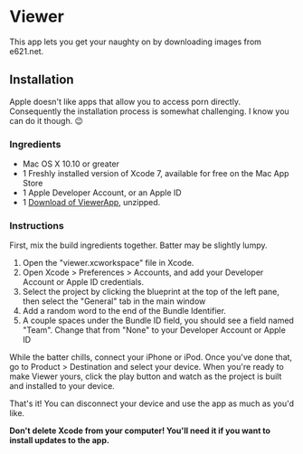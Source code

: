 # Viewer
This app lets you get your naughty on by downloading images from e621.net.

## Installation
Apple doesn't like apps that allow you to access porn directly. Consequently the installation process is somewhat challenging. I know you can do it though. :wink:

### Ingredients
* Mac OS X 10.10 or greater
* 1 Freshly installed version of Xcode 7, available for free on the Mac App Store
* 1 Apple Developer Account, or an Apple ID
* 1 [Download of ViewerApp](https://github.com/ViewerApp/ViewerApp/archive/master.zip), unzipped.

### Instructions
First, mix the build ingredients together. Batter may be slightly lumpy.
1. Open the "viewer.xcworkspace" file in Xcode.
2. Open Xcode > Preferences > Accounts, and add your Developer Account or Apple ID credentials.
3. Select the project by clicking the blueprint at the top of the left pane, then select the "General" tab in the main window
4. Add a random word to the end of the Bundle Identifier.
5. A couple spaces under the Bundle ID field, you should see a field named "Team". Change that from "None" to your Developer Account or Apple ID

While the batter chills, connect your iPhone or iPod.
Once you've done that, go to Product > Destination and select your device.
When you're ready to make Viewer yours, click the play button and watch as the project is built and installed to your device.

That's it! You can disconnect your device and use the app as much as you'd like.

**Don't delete Xcode from your computer! You'll need it if you want to install updates to the app.**
